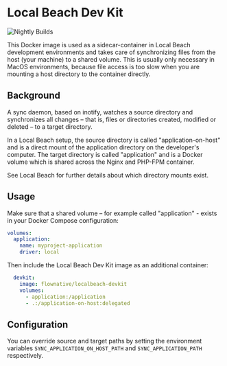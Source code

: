 # Local Beach Dev Kit

![Nightly Builds](https://github.com/flownative/docker-localbeach-devkit/workflows/Nightly%20Builds/badge.svg)

This Docker image is used as a sidecar-container in Local Beach
development environments and takes care of synchronizing files from the
host (your machine) to a shared volume. This is usually only necessary
in MacOS environments, because file access is too slow when you are
mounting a host directory to the container directly.

## Background

A sync daemon, based on inotify, watches a source directory and
synchronizes all changes – that is, files or directories created,
modified or deleted – to a target directory.

In a Local Beach setup, the source directory is called
"application-on-host" and is a direct mount of the application directory
on the developer's computer. The target directory is called
"application" and is a Docker volume which is shared across the Nginx
and PHP-FPM container.

See Local Beach for further details about which directory mounts exist.

## Usage

Make sure that a shared volume – for example called "application" -
exists in your Docker Compose configuration:

````yaml
volumes:
  application:
    name: myproject-application
    driver: local
````

Then include the Local Beach Dev Kit image as an additional container:

```yaml
  devkit:
    image: flownative/localbeach-devkit
    volumes:
      - application:/application
      - .:/application-on-host:delegated
```

## Configuration

You can override source and target paths by setting the environment
variables `SYNC_APPLICATION_ON_HOST_PATH` and `SYNC_APPLICATION_PATH`
respectively.
